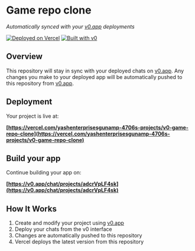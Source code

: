 # Game repo clone

*Automatically synced with your [v0.app](https://v0.app) deployments*

[![Deployed on Vercel](https://img.shields.io/badge/Deployed%20on-Vercel-black?style=for-the-badge&logo=vercel)](https://vercel.com/yashenterprisesgunamp-4706s-projects/v0-game-repo-clone)
[![Built with v0](https://img.shields.io/badge/Built%20with-v0.app-black?style=for-the-badge)](https://v0.app/chat/projects/adcrVpLF4sk)

## Overview

This repository will stay in sync with your deployed chats on [v0.app](https://v0.app).
Any changes you make to your deployed app will be automatically pushed to this repository from [v0.app](https://v0.app).

## Deployment

Your project is live at:

**[https://vercel.com/yashenterprisesgunamp-4706s-projects/v0-game-repo-clone](https://vercel.com/yashenterprisesgunamp-4706s-projects/v0-game-repo-clone)**

## Build your app

Continue building your app on:

**[https://v0.app/chat/projects/adcrVpLF4sk](https://v0.app/chat/projects/adcrVpLF4sk)**

## How It Works

1. Create and modify your project using [v0.app](https://v0.app)
2. Deploy your chats from the v0 interface
3. Changes are automatically pushed to this repository
4. Vercel deploys the latest version from this repository